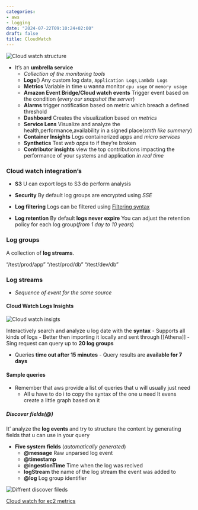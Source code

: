 ```yaml
---
categories:
- aws
- logging
date: "2024-07-22T09:10:24+02:00"
draft: false
title: CloudWatch
---
```


![Cloud watch structure](/Notes/cloud_watch_structer_visual.png)

-   It’s an **umbrella service**
    -   *Collection of the monitoring tools*
    -   **Logs**() Any custom log data, `Application Logs`,`Lambda Logs`
    -   **Metrics** Variable in time u wanna monitor `cpu usge` or
        `memory usage`
    -   **Amazon Event Bridge/Cloud watch events** Trigger event based
        on the condition (*every our snapshot the server*)
    -   **Alarms** trigger notification based on metric which breach a
        defined threshold
    -   **Dashboard** Creates the visualization based on *metrics*
    -   **Service Lens** Visualize and analyze the
        health,performance,availability in a signed place(*smth like
        summery*)
    -   **Container Insights** Logs containerized apps and *micro
        services*
    -   **Synthetics** Test *web apps* to if they’re broken
    -   **Contributor insights** view the top contributions impacting
        the performance of your systems and application *in real time*

### Cloud watch integration’s

-   **S3** U can export logs to S3 do perform analysis

-   **Security** By default log groups are encrypted using *SSE*

-   **Log filtering** Logs can be filtered using [Filtering
    syntax](https://docs.aws.amazon.com/AmazonCloudWatch/latest/logs/FilterAndPatternSyntax.html)

-   **Log retention** By default **logs never expire** You can adjust
    the retention policy for each log group(*from 1 day to 10 years*)

### Log groups

A collection of **log streams**.

“/test/prod/app” “/test/prod/db” “/test/dev/db”

### Log streams

-   *Sequence of event for the same source*

#### Cloud Watch Logs Insights

![Cloud watch insigts](/Notes/cloud_watch_insights_visual.png)

Interactively search and analyze u log date with the **syntax** -
Supports all kinds of logs - Better then importing it locally and sent
through \[\[Athena\]\] - Sing request can query up to **20 log groups**
- Queries **time out after 15 minutes** - Query results are **available
for 7 days**

#### Sample queries

-   Remember that aws provide a list of queries that u will usually just
    need
    -   All u have to do i to copy the syntax of the one u need It evens
        create a little graph based on it

##### Discover fields(@)

It’ analyze the **log events** and try to structure the content by
generating fields that u can use in your query

-   **Five system fields** (*automatically generated*)
    -   **@message** Raw unparsed log event
    -   **@timestamp**
    -   **@ingestionTime** Time when the log was recived
    -   **logStream** the name of the log stream the event was added to
    -   **@log** Log group identifier

![Diffrent discover fileds](/Notes/diffrent_discover_fields_aws_log.png)

[Cloud watch for ec2
metrics](/Notes/posts/sysops_aws_cert/ec2_instances/ec2_instance)
